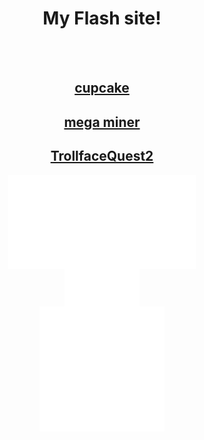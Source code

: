 <html>
 <body>

  <center>
   <h1>My Flash site!</h1>
   <br>
   <br>
   <a href="mitchellad.github.io/cupcake.html"><h2>cupcake</h2></a>
   <a href="mitchellad.github.io/megaminer.html"><h2>mega miner</h2></a>
   <a href="mitchellad.github.io/TrollfaceQuest2.html"><h2>TrollfaceQuest2</h2></a>
  <iframe data-aa='1097515' src='//acceptable.a-ads.com/1097515' scrolling='no' style='border:0px; padding:0; overflow:hidden' allowtransparency='true'></iframe>
<br>
<iframe data-aa='1097514' src='//ad.a-ads.com/1097514?size=120x60' scrolling='no' style='width:120px; height:60px; border:0px; padding:0; overflow:hidden' allowtransparency='true'></iframe>
<br>
<iframe data-aa='1097516' src='//ad.a-ads.com/1097516?size=200x200' scrolling='no' style='width:200px; height:200px; border:0px; padding:0; overflow:hidden' allowtransparency='true'></iframe>


  </center>
  
  
 </body>



</html>
